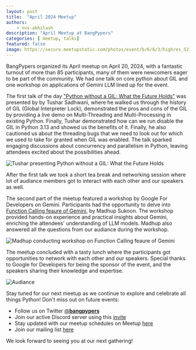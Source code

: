 ```yaml
---
layout: post
title:  "April 2024 Meetup"
authors: 
    - nvs-abhilash
description: "April Meetup at BangPypers"
categories: [ meetup, talks]
featured: false
image: https://secure.meetupstatic.com/photos/event/b/6/6/3/highres_521806691.webp
---
```


BangPypers organized its April meetup on April 20, 2024, with a fantastic turnout of more than 85 participants, many of them were newcomers eager to be part of the community. We had one talk on core python about GIL and one workshop on applications of Gemini LLM lined up for the event.

The first talk of the day ["Python without a GIL: What the Future Holds"](https://github.com/bangpypers/meetup-talks/issues/29) was presented by by Tushar Sadhwani, where he walked us through the history of GIL (Global Interpreter Lock), demonstrated the pros and cons of the GIL by providing a live demo on Multi-Threading and Multi-Processing in existing Python. Finally, Tushar demonstrated how can we run disable the GIL in Python 3.13 and showed us the benefits of it. Finally, he also cautioned us about the threading bugs that we need to look out for which we used to take for granted when GIL was enabled. The talk sparked engaging discussions about concurrency and parallelism in Python, leaving attendees excited about the possibilities ahead.

![Tushar presenting Python without a GIL: What the Future Holds](https://secure.meetupstatic.com/photos/event/b/6/8/8/highres_521806728.webp)

After the first talk we took a short tea break and networking session where lot of audiance members got to interact with each other and our speakers as well.

The second part of the meetup featured a workshop by Google For Developers on Gemini. Participants had the opportunity to delve into [Function Calling feaure of Gemini](https://codelabs.developers.google.com/codelabs/gemini-function-calling), by Madhup Sukoon. The workshop provided hands-on experience and practical insights about Gemini, enriching the attendees' understanding of LLM models. Madhup also answered all the questions from our audiance during the workshop.

![Madhup conducting workshop on Function Calling feaure of Gemini](https://secure.meetupstatic.com/photos/event/b/6/8/9/highres_521806729.webp)

The meetup concluded with a tasty lunch where the participants got opportunities to network with each other and our speakers. Special thanks to Google for Developers for being the sponsor of the event, and the speakers sharing their knowledge and expertise.

![Audiance](https://secure.meetupstatic.com/photos/event/b/6/a/8/highres_521806760.webp)

Stay tuned for our next meetup as we continue to explore and celebrate all things Python! Don't miss out on future events:

- Follow us on Twitter [@__bangpypers__](https://twitter.com/__bangpypers__)
- Join our active Discord server using this [invite](https://discord.gg/Tnhbqh33zd)
- Stay updated with our meetup schedules on Meetup [here](https://www.meetup.com/BangPypers/)
- Join our mailing list [here](https://mail.python.org/mailman/listinfo/bangpypers)

We look forward to seeing you at our next gathering!
